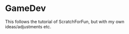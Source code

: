 GameDev
=======

This follows the tutorial of ScratchForFun, but with my own ideas/adjustments etc.
